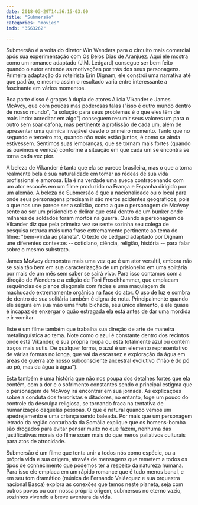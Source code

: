 ```yaml
---
date: 2018-03-29T14:36:15-03:00
title: "Submersão"
categories: "movies"
imdb: "3563262"

---
```

Submersão é a volta do diretor Win Wenders para o circuito mais comercial após sua experimentação com Os Belos Dias de Aranjuez. Aqui ele mostra como um romance adaptado (J.M. Ledgard) consegue ser bem feito quando o autor entende as motivações por trás dos seus personagens. Primeira adaptação do roteirista Erin Dignam, ele constrói uma narrativa até que padrão, e mesmo assim o resultado varia entre interessante a fascinante em vários momentos.

Boa parte disso é graças à dupla de atores Alicia Vikander e James McAvoy, que com poucas mas poderosas falas ("isso é outro mundo dentro de nosso mundo", "a solução para seus problemas é o que eles têm de mais lindo: acreditar em algo") conseguem resumir seus valores um para o outro sem soar cafona, mas pertinente à profissão de cada um, além de apresentar uma química invejável desde o primeiro momento. Tanto que no segundo e terceiro ato, quando não mais estão juntos, é como se ainda estivessem. Sentimos suas lembranças, que se tornam mais fortes (quando as ouvimos e vemos) conforme a situação em que cada um se encontra se torna cada vez pior.

A beleza de Vikander é tanta que ela se parece brasileira, mas o que a torna realmente bela é sua naturalidade em tomar as rédeas de sua vida profissional e amorosa. Ela é na verdade uma sueca contracenando com um ator escocês em um filme produzido na França e Espanha dirigido por um alemão. A beleza de Submersão é que a nacionalidade ou o local para onde seus personagens precisam ir são meros acidentes geográficos, pois o que nos une parece ser a solidão, como a que o personagem de McAvoy sente ao ser um prisioneiro e delirar que está dentro de um bunker onde milhares de soldados foram mortos na guerra. Quando a personagem de Vikander diz que pela primeira vez se sente sozinha seu colega de pesquisa retruca mais uma frase extremamente pertinente ao tema do filme: "bem-vinda ao planeta". O texto de Ledgard adaptado por Dignam une diferentes contextos -- cotidiano, ciência, religião, história -- para falar sobre o mesmo substrato.

James McAvoy demonstra mais uma vez que é um ator versátil, embora não se saia tão bem em sua caracterização de um prisioneiro em uma solitária por mais de um mês sem saber se sairá vivo. Para isso contamos com a direção de Wenders e a edição de Toni Froschhammer, que emplacam sequências de planos diagonais com fades e uma maquiagem de machucado extremamente orgânica na face do ator. O uso de luz e sombra de dentro de sua solitária também é digna de nota. Principalmente quando ele segura em sua mão uma fruta bichada, seu único alimento, e ele quase é incapaz de enxergar o quão estragada ela está antes de dar uma mordida e ir vomitar.

Este é um filme também que trabalha sua direção de arte de maneira metalinguística ao tema. Note como o azul é constante dentro dos recintos onde está Vikander, e sua própria roupa ou está totalmente azul ou contém traços mais sutis. De qualquer forma, o azul é um elemento representativo de várias formas no longa, que vai da escassez e exploração da água em áreas de guerra até nosso subconsciente ancestral evolutivo ("não é do pó ao pó, mas da água à água").

Esta também é uma história que não nos poupa dos detalhes fortes que ela contém, com a dor e o sofrimento constantes sendo o principal estigma que o personagem de McAvoy irá encontrar em sua jornada. As explicações sobre a conduta dos terroristas e ditadores, no entanto, foge um pouco do controle da desculpa religiosa, se tornando fraca na tentativa de humanização daquelas pessoas. O que é natural quando vemos um apedrejamento e uma criança sendo baleada. Por mais que um personagem letrado da região conturbada da Somália explique que os homens-bomba são drogados para evitar pensar muito no que fazem, nenhuma das justificativas morais do filme soam mais do que meros paliativos culturais para atos de atrocidade.

Submersão é um filme que tenta unir a todos nós como espécie, ou a própria vida e sua origem, através de mensagens que remetem a todos os tipos de conhecimento que podemos ter a respeito da natureza humana. Para isso ele emplaca em um rápido romance que é tudo menos banal, e em seu tom dramático (música de Fernando Velázquez e sua orquestra nacional Basca) explora as conexões que temos neste planeta, seja com outros povos ou com nossa própria origem, submersos no eterno vazio, sozinhos vivendo a breve aventura da vida.
